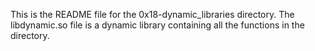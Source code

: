 This is the README file for the 0x18-dynamic_libraries directory.
The libdynamic.so file is a dynamic library containing all the functions in the directory.

